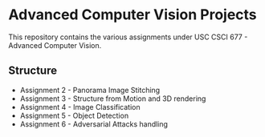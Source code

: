 # Advanced Computer Vision Projects

This repository contains the various assignments under USC CSCI 677 - Advanced Computer Vision.

## Structure

- Assignment 2 - Panorama Image Stitching
- Assignment 3 - Structure from Motion and 3D rendering
- Assignment 4 - Image Classification
- Assignment 5 - Object Detection
- Assignment 6 - Adversarial Attacks handling

